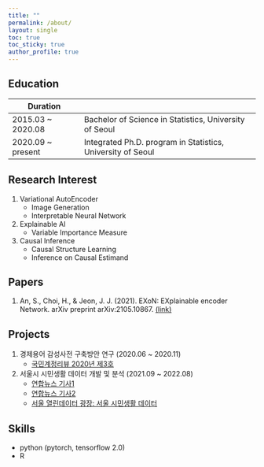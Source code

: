 ```yaml
---
title: ""
permalink: /about/
layout: single
toc: true
toc_sticky: true
author_profile: true
---
```


## Education

| Duration          |                                                             |
|-------------------|-------------------------------------------------------------|
| 2015.03 ~ 2020.08 | Bachelor of Science in Statistics, University of Seoul      |
| 2020.09 ~ present | Integrated Ph.D. program in Statistics, University of Seoul |


## Research Interest
1. Variational AutoEncoder
   - Image Generation
   - Interpretable Neural Network
2. Explainable AI
   - Variable Importance Measure
3. Causal Inference
   - Causal Structure Learning
   - Inference on Causal Estimand

## Papers
1. An, S., Choi, H., & Jeon, J. J. (2021). EXoN: EXplainable encoder Network. arXiv preprint arXiv:2105.10867. [(link)](https://arxiv.org/abs/2105.10867)

## Projects
1. 경제용어 감성사전 구축방안 연구 (2020.06 ~ 2020.11)
   - [국민계정리뷰 2020년 제3호](https://www.bok.or.kr/portal/bbs/P0000589/view.do?nttId=10060460&menuNo=200441&pageIndex=1)
2. 서울시 시민생활 데이터 개발 및 분석 (2021.09 ~ 2022.08)
   - [연합뉴스 기사1](https://m.yna.co.kr/view/AKR20211221171400004?section=news&site=popup_newsflash)
   - [연합뉴스 기사2](https://www.yna.co.kr/view/AKR20220828018700004?input=1195m)
   - [서울 열린데이터 광장: 서울 시민생활 데이터](https://data.seoul.go.kr/dataVisual/seoul/seoulLiving.do)

## Skills
- python (pytorch, tensorflow 2.0)
- R
